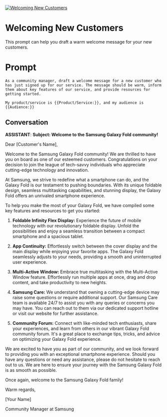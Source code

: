 
[![Welcoming New Customers](https://flow-prompt-covers.s3.us-west-1.amazonaws.com/icon/cute/cute_1.png)]()
# Welcoming New Customers 
This prompt can help you draft a warm welcome message for your new customers. 

# Prompt

```
As a community manager, draft a welcome message for a new customer who has just signed up for our service. The message should be warm, inform them about key features of our service, and provide resources for getting started.

My product/service is {{Product/Service:}}, and my audience is {{Audience:}}

```

## Conversation

**ASSISTANT**: **Subject: Welcome to the Samsung Galaxy Fold community!**



Dear [Customer's Name],



Welcome to the Samsung Galaxy Fold community! We are thrilled to have you on board as one of our esteemed customers. Congratulations on your decision to join the league of tech-savvy individuals who appreciate cutting-edge technology and innovation.



At Samsung, we strive to redefine what a smartphone can do, and the Galaxy Fold is our testament to pushing boundaries. With its unique foldable design, seamless multitasking capabilities, and stunning display, the Galaxy Fold offers an unrivaled smartphone experience.



To help you make the most of your Galaxy Fold, we have compiled some key features and resources to get you started:



1. **Foldable Infinity Flex Display:** Experience the future of mobile technology with our revolutionary foldable display. Unfold the possibilities and enjoy a seamless transition between a compact smartphone and a spacious tablet.



2. **App Continuity:** Effortlessly switch between the cover display and the main display while enjoying your favorite apps. The Galaxy Fold seamlessly adjusts to your needs, providing a smooth and uninterrupted user experience.



3. **Multi-Active Window:** Embrace true multitasking with the Multi-Active Window feature. Effortlessly run multiple apps at once, drag and drop content, and take productivity to new heights.



4. **Samsung Care:** We understand that owning a cutting-edge device may raise some questions or require additional support. Our Samsung Care team is available 24/7 to assist you with any queries or concerns you may have. You can reach out to them via our dedicated support hotline or visit our website for further assistance.



5. **Community Forum:** Connect with like-minded tech enthusiasts, share your experiences, and learn from others in our vibrant Galaxy Fold community forum. It's a great place to exchange tips, tricks, and advice on optimizing your Galaxy Fold experience.



We are excited to have you as part of our community, and we look forward to providing you with an exceptional smartphone experience. Should you have any questions or need any assistance, please do not hesitate to reach out to us. We are here to ensure your journey with the Samsung Galaxy Fold is as smooth as possible.



Once again, welcome to the Samsung Galaxy Fold family!



Warm regards,



[Your Name]

Community Manager at Samsung


